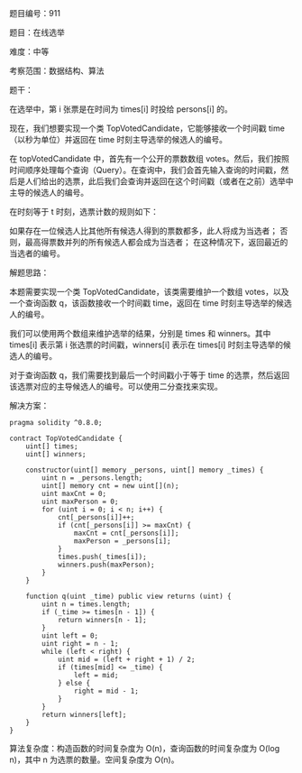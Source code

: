 题目编号：911

题目：在线选举

难度：中等

考察范围：数据结构、算法

题干：

在选举中，第 i 张票是在时间为 times[i] 时投给 persons[i] 的。

现在，我们想要实现一个类 TopVotedCandidate，它能够接收一个时间戳 time （以秒为单位）并返回在 time 时刻主导选举的候选人的编号。

在 topVotedCandidate 中，首先有一个公开的票数数组 votes。然后，我们按照时间顺序处理每个查询（Query）。在查询中，我们会首先输入查询的时间戳，然后是人们给出的选票，此后我们会查询并返回在这个时间戳（或者在之前）选举中主导的候选人的编号。

在时刻等于 t 时刻，选票计数的规则如下：

如果存在一位候选人比其他所有候选人得到的票数都多，此人将成为当选者；
否则，最高得票数并列的所有候选人都会成为当选者；
在这种情况下，返回最近的当选者的编号。

解题思路：

本题需要实现一个类 TopVotedCandidate，该类需要维护一个数组 votes，以及一个查询函数 q，该函数接收一个时间戳 time，返回在 time 时刻主导选举的候选人的编号。

我们可以使用两个数组来维护选举的结果，分别是 times 和 winners。其中 times[i] 表示第 i 张选票的时间戳，winners[i] 表示在 times[i] 时刻主导选举的候选人的编号。

对于查询函数 q，我们需要找到最后一个时间戳小于等于 time 的选票，然后返回该选票对应的主导候选人的编号。可以使用二分查找来实现。

解决方案：

```
pragma solidity ^0.8.0;

contract TopVotedCandidate {
    uint[] times;
    uint[] winners;

    constructor(uint[] memory _persons, uint[] memory _times) {
        uint n = _persons.length;
        uint[] memory cnt = new uint[](n);
        uint maxCnt = 0;
        uint maxPerson = 0;
        for (uint i = 0; i < n; i++) {
            cnt[_persons[i]]++;
            if (cnt[_persons[i]] >= maxCnt) {
                maxCnt = cnt[_persons[i]];
                maxPerson = _persons[i];
            }
            times.push(_times[i]);
            winners.push(maxPerson);
        }
    }

    function q(uint _time) public view returns (uint) {
        uint n = times.length;
        if (_time >= times[n - 1]) {
            return winners[n - 1];
        }
        uint left = 0;
        uint right = n - 1;
        while (left < right) {
            uint mid = (left + right + 1) / 2;
            if (times[mid] <= _time) {
                left = mid;
            } else {
                right = mid - 1;
            }
        }
        return winners[left];
    }
}
```

算法复杂度：构造函数的时间复杂度为 O(n)，查询函数的时间复杂度为 O(log n)，其中 n 为选票的数量。空间复杂度为 O(n)。